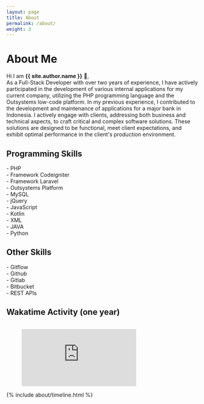 ```yaml
---
layout: page
title: About
permalink: /about/
weight: 3
---
```


# **About Me**

Hi I am **{{ site.author.name }}** :wave:,<br>
As a Full-Stack Developer with over two years of experience, I have actively participated in the development of various internal applications for my current company, utilizing the PHP programming language and the Outsystems low-code platform. In my previous experience, I contributed to the development and maintenance of applications for a major bank in Indonesia. I actively engage with clients, addressing both business and technical aspects, to craft critical and complex software solutions. These solutions are designed to be functional, meet client expectations, and exhibit optimal performance in the client's production environment.

<style>
  #embed #preview-box.chart-type-table {
    display: inline-block;
    max-width: 100%;
    overflow-x: auto;
  }
</style>

<div class="row">
  <div class="col-12">
    <h2>Programming Skills</h2>
  </div>
  <div class="col-md-4">
    - PHP
  </div>
  <div class="col-md-4">
    - Framework Codeigniter
  </div>
  <div class="col-md-4">
    - Framework Laravel
  </div>
  <div class="col-md-4">
    - Outsystems Platform
  </div> 
  <div class="col-md-4">
    - MySQL
  </div> 
  <div class="col-md-4">
    - jQuery
  </div>
  <div class="col-md-4">
    - JavaScript
  </div>
  <div class="col-md-4">
    - Kotlin
  </div>
  <div class="col-md-4">
    - XML
  </div>
  <div class="col-md-4">
    - JAVA
  </div>
  <div class="col-md-4">
    - Python
  </div>
</div>

<div class="row">
  <div class="col-12">
    <h2>Other Skills</h2>
  </div>
  <div class="col-md-4">
    - Gitflow
  </div>
  <div class="col-md-4">
    - Github
  </div>
  <div class="col-md-4">
    - Gitlab
  </div>
  <div class="col-md-4">
    - Bitbucket
  </div>
  <div class="col-md-4">
    - REST APIs
  </div> 
</div>

<div class="row" id="embed">
  <div class="col-12">
    <h2>Wakatime Activity (one year)</h2>
  </div>
  <div class="col-12">
    <figure id="preview-box" class="chart-type-table">
      <embed id="embed-wakatime" src="https://wakatime.com/share/@bram41/4ea47abb-b5aa-42ce-8f7a-63b961449097.svg"/>
    </figure>
  </div>
</div>
<div class="row">
{% include about/timeline.html %}
</div>

<script>  
  document.addEventListener('DOMContentLoaded', function() {
    setTimeout(function() {
      var htmlElement = document.querySelector('html');
      var dataTheme = htmlElement.getAttribute('data-theme');
      if(dataTheme == 'dark') {
        document.getElementById("embed-wakatime").setAttribute("src", "https://wakatime.com/share/@bram41/9d706940-8339-4407-a94c-410b68980905.svg");
      } else {                
        document.getElementById("embed-wakatime").setAttribute("src", "https://wakatime.com/share/@bram41/4ea47abb-b5aa-42ce-8f7a-63b961449097.svg");
      }  
    });
  });
  
  const element = document.querySelector('[data-theme]');

  const observer = new MutationObserver((mutations) => {
    mutations.forEach((mutation) => {
      if (mutation.attributeName === 'data-theme' && element.getAttribute('data-theme') === 'light') {
        document.getElementById("embed-wakatime").setAttribute("src", "https://wakatime.com/share/@bram41/4ea47abb-b5aa-42ce-8f7a-63b961449097.svg");
      } else {
        document.getElementById("embed-wakatime").setAttribute("src", "https://wakatime.com/share/@bram41/9d706940-8339-4407-a94c-410b68980905.svg");
      }
    });
  });

  observer.observe(element, { attributes: true });
</script>
